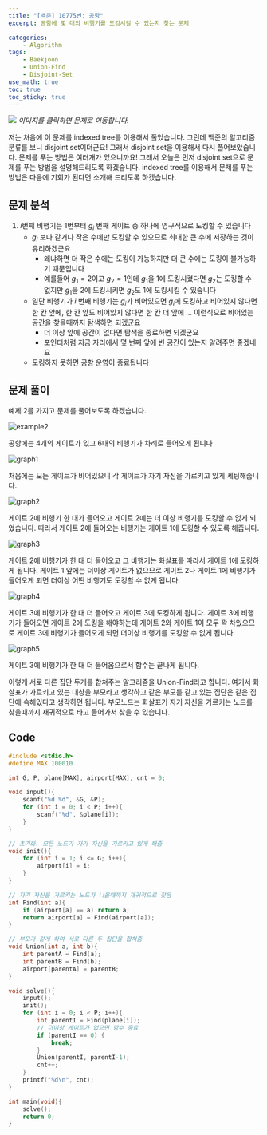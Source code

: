 ```yaml
--- 
title: "[백준] 10775번: 공항"
excerpt: 공항에 몇 대의 비행기를 도킹시킬 수 있는지 찾는 문제

categories:
    - Algorithm
tags:
    - Baekjoon
    - Union-Find
    - Disjoint-Set
use_math: true
toc: true
toc_sticky: true
---
```


[<img src="../../assets/images/algorithm/baekjoon10775">](https://www.acmicpc.net/problem/10775)
*이미지를 클릭하면 문제로 이동합니다.*

저는 처음에 이 문제를 indexed tree를 이용해서 풀었습니다. 그런데 백준의 알고리즘 분류를 보니 disjoint set이더군요! 그래서 disjoint set을 이용해서 다시 풀어보았습니다. 문제를 푸는 방법은 여러개가 있으니까요! 그래서 오늘은 먼저 disjoint set으로 문제를 푸는 방법을 설명해드리도록 하겠습니다. indexed tree를 이용해서 문제를 푸는 방법은 다음에 기회가 된다면 소개해 드리도록 하겠습니다.

## 문제 분석
1. $i$번쨰 비행기는 1번부터 $g_i$ 번째 게이트 중 하나에 영구적으로 도킹할 수 있습니다
    - $g_i$ 보다 같거나 작은 수에만 도킹할 수 있으므로 최대한 큰 수에 저장하는 것이 유리하겠군요
        - 왜냐하면 더 작은 수에는 도킹이 가능하지만 더 큰 수에는 도킹이 불가능하기 때문입니다
        - 예를들어 $g_1 = 2$이고 $g_2 = 1$인데 $g_1$을 1에 도킹시켰다면 $g_2$는 도킹할 수 없지만 $g_1$을 2에 도킹시키면 $g_2$도 1에 도킹시킬 수 있습니다
    - 일단 비행기가 $i$ 번째 비행기는 $g_i$가 비어있으면 $g_i$에 도킹하고 비어있지 않다면 한 칸 앞에, 한 칸 앞도 비어있지 않다면 한 칸 더 앞에 ... 이런식으로 비어있는 공간을 찾을때까지 탐색하면 되겠군요
        - 더 이상 앞에 공간이 없다면 탐색을 종료하면 되겠군요
        - 포인터처럼 지금 자리에서 몇 번째 앞에 빈 공간이 있는지 알려주면 좋겠네요
    - 도킹하지 못하면 공항 운영이 종료됩니다

## 문제 풀이
예제 2를 가지고 문제를 풀어보도록 하겠습니다. 

![example2](../../assets/images/algorithm/baekjoon10775-example2)

공항에는 4개의 게이트가 있고 6대의 비행기가 차례로 들어오게 됩니다

![graph1](../../assets/images/algorithm/baekjoon10775-graph1)

처음에는 모든 게이트가 비어있으니 각 게이트가 자기 자신을 가르키고 있게 세팅해줍니다.

![graph2](../../assets/images/algorithm/baekjoon10775-graph2)

게이트 2에 비행기 한 대가 들어오고 게이트 2에는 더 이상 비행기를 도킹할 수 없게 되었습니다. 따라서 게이트 2에 들어오는 비행기는 게이트 1에 도킹할 수 있도록 해줍니다.

![graph3](../../assets/images/algorithm/baekjoon10775-graph3)

게이트 2에 비행기가 한 대 더 들어오고 그 비행기는 화살표를 따라서 게이트 1에 도킹하게 됩니다. 게이트 1 앞에는 더이상 게이트가 없으므로 게이트 2나 게이트 1에 비행기가 들어오게 되면 더이상 어떤 비행기도 도킹할 수 없게 됩니다.

![graph4](../../assets/images/algorithm/baekjoon10775-graph4)

게이트 3에 비행기가 한 대 더 들어오고 게이트 3에 도킹하게 됩니다. 게이트 3에 비행기가 들어오면 게이트 2에 도킹을 해야하는데 게이트 2와 게이트 1이 모두 꽉 차있으므로 게이트 3에 비행기가 들어오게 되면 더이상 비행기를 도킹할 수 없게 됩니다.

![graph5](../../assets/images/algorithm/baekjoon10775-graph5)

게이트 3에 비행기가 한 대 더 들어옴으로서 함수는 끝나게 됩니다.

이렇게 서로 다른 집단 두개를 합쳐주는 알고리즘을 Union-Find라고 합니다. 여기서 화살표가 가르키고 있는 대상을 부모라고 생각하고 같은 부모를 같고 있는 집단은 같은 집단에 속해있다고 생각하면 됩니다. 부모노드는 화살표기 자기 자신을 가르키는 노드를 찾을때까지 재귀적으로 타고 들어가서 찾을 수 있습니다.

## Code
```cpp
#include <stdio.h>
#define MAX 100010

int G, P, plane[MAX], airport[MAX], cnt = 0;

void input(){
    scanf("%d %d", &G, &P);
    for (int i = 0; i < P; i++){
        scanf("%d", &plane[i]);
    }
}

// 초기화. 모든 노드가 자기 자신을 가르키고 있게 해줌
void init(){
    for (int i = 1; i <= G; i++){
        airport[i] = i;
    }
}

// 자기 자신을 가르키는 노드가 나올때까지 재귀적으로 찾음
int Find(int a){
    if (airport[a] == a) return a;
    return airport[a] = Find(airport[a]);
}

// 부모가 같게 하여 서로 다른 두 집단을 합쳐줌
void Union(int a, int b){
    int parentA = Find(a);
    int parentB = Find(b);
    airport[parentA] = parentB;
}

void solve(){
    input();
    init();
    for (int i = 0; i < P; i++){
        int parentI = Find(plane[i]);
        // 더이상 게이트가 없으면 함수 종료
        if (parentI == 0) {
            break;
        }
        Union(parentI, parentI-1);
        cnt++;
    }
    printf("%d\n", cnt);
}

int main(void){
    solve();
    return 0;
}
```
